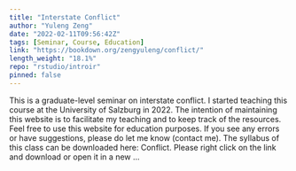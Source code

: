 ```yaml
---
title: "Interstate Conflict"
author: "Yuleng Zeng"
date: "2022-02-11T09:56:42Z"
tags: [Seminar, Course, Education]
link: "https://bookdown.org/zengyuleng/conflict/"
length_weight: "18.1%"
repo: "rstudio/introir"
pinned: false
---
```


This is a graduate-level seminar on interstate conflict. I started teaching this course at the University of Salzburg in 2022. The intention of maintaining this website is to facilitate my teaching and to keep track of the resources. Feel free to use this website for education purposes. If you see any errors or have suggestions, please do let me know (contact me). The syllabus of this class can be downloaded here: Conflict. Please right click on the link and download or open it in a new ...
